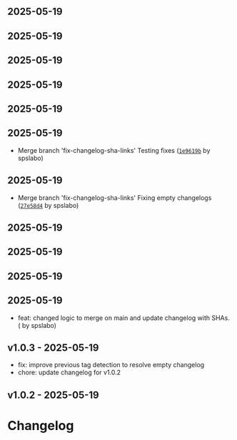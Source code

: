## 2025-05-19


## 2025-05-19


## 2025-05-19


## 2025-05-19


## 2025-05-19


## 2025-05-19

- Merge branch 'fix-changelog-sha-links' Testing fixes ([`1e9619b`](https://github.com/spslabo/base-template/commit/1e9619b) by spslabo)

## 2025-05-19

- Merge branch 'fix-changelog-sha-links' Fixing empty changelogs ([`27e58d4`](https://github.com/spslabo/base-template/commit/27e58d4) by spslabo)

## 2025-05-19


## 2025-05-19


## 2025-05-19


## 2025-05-19

- feat: changed logic to merge on main and update changelog with SHAs. ([](https://github.com/spslabo/base-template/commit/18f4d0e6de9502420de5a6a35af13b4712e80547) by spslabo)
## v1.0.3 - 2025-05-19

- fix: improve previous tag detection to resolve empty changelog
- chore: update changelog for v1.0.2
## v1.0.2 - 2025-05-19


# Changelog
